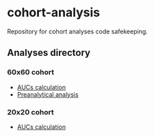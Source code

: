 # cohort-analysis

Repository for cohort analyses code safekeeping.

## Analyses directory

### 60x60 cohort

- [AUCs calculation](<./notebooks/60x60_aucs_analysis.ipynb>)
- [Preanalytical analysis](<./notebooks/60x60_preanalytical.ipynb>)

### 20x20 cohort

- [AUCs calculation](<./notebooks/20x20_aucs_analysis.ipynb>)
